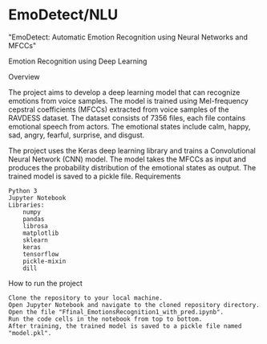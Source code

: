# EmoDetect/NLU
"EmoDetect: Automatic Emotion Recognition using Neural Networks and MFCCs"

Emotion Recognition using Deep Learning

Overview

The project aims to develop a deep learning model that can recognize emotions from voice samples. The model is trained using Mel-frequency cepstral coefficients (MFCCs) extracted from voice samples of the RAVDESS dataset. The dataset consists of 7356 files, each file contains emotional speech from actors. The emotional states include calm, happy, sad, angry, fearful, surprise, and disgust.

The project uses the Keras deep learning library and trains a Convolutional Neural Network (CNN) model. The model takes the MFCCs as input and produces the probability distribution of the emotional states as output. The trained model is saved to a pickle file.
Requirements

    Python 3
    Jupyter Notebook
    Libraries:
        numpy
        pandas
        librosa
        matplotlib
        sklearn
        keras
        tensorflow
        pickle-mixin
        dill

How to run the project

    Clone the repository to your local machine.
    Open Jupyter Notebook and navigate to the cloned repository directory.
    Open the file "Ffinal_EmotionsRecognition1_with_pred.ipynb".
    Run the code cells in the notebook from top to bottom.
    After training, the trained model is saved to a pickle file named "model.pkl".

